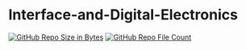 # Interface-and-Digital-Electronics
[![GitHub Repo Size in Bytes](https://img.shields.io/github/languages/code-size/cjl4945/Interface-and-Digital-Electronics)](https://github.com/cjl4945/Interface-and-Digital-Electronics)
[![GitHub Repo File Count](https://img.shields.io/github/directory-file-count/cjl4945/Interface-and-Digital-Electronics)](https://github.com/cjl4945/Interface-and-Digital-Electronics)
